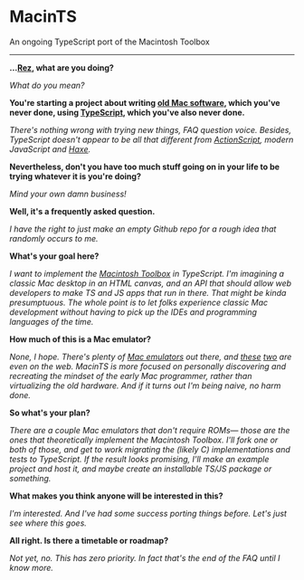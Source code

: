 # MacinTS
An ongoing TypeScript port of the Macintosh Toolbox

___

**...[Rez](https://www.rezmason.net), what are you doing?**

_What do you mean?_

**You're starting a project about writing [old Mac software](https://developer.apple.com/library/archive/navigation/), which you've never done, using [TypeScript](https://www.typescriptlang.org/), which you've also never done.**

_There's nothing wrong with trying new things, FAQ question voice. Besides, TypeScript doesn't appear to be all that different from [ActionScript](https://en.wikipedia.org/wiki/ActionScript), modern JavaScript and [Haxe](https://haxe.org/)._

**Nevertheless, don't you have too much stuff going on in your life to be trying whatever it is you're doing?**

_Mind your own damn business!_

**Well, it's a frequently asked question.**

_I have the right to just make an empty Github repo for a rough idea that randomly occurs to me._

**What's your goal here?**

_I want to implement the [Macintosh Toolbox](https://en.wikipedia.org/wiki/Macintosh_Toolbox) in TypeScript. I'm imagining a classic Mac desktop in an HTML canvas, and an API that should allow web developers to make TS and JS apps that run in there. That might be kinda presumptuous. The whole point is to let folks experience classic Mac development without having to pick up the IDEs and programming languages of the time._

**How much of this is a Mac emulator?**

_None, I hope. There's plenty of [Mac emulators](https://www.emaculation.com/doku.php) out there, and [these](https://jamesfriend.com.au/pce-js/) [two](https://archive.org/details/softwarelibrary_mac) are even on the web. MacinTS is more focused on personally discovering and recreating the mindset of the early Mac programmer, rather than virtualizing the old hardware. And if it turns out I'm being naive, no harm done._

**So what's your plan?**

_There are a couple Mac emulators that don't require ROMs— those are the ones that theoretically implement the Macintosh Toolbox. I'll fork one or both of those, and get to work migrating the (likely C) implementations and tests to TypeScript. If the result looks promising, I'll make an example project and host it, and maybe create an installable TS/JS package or something._

**What makes you think anyone will be interested in this?**

_I'm interested. And I've had some success porting things before. Let's just see where this goes._

**All right. Is there a timetable or roadmap?**

_Not yet, no. This has zero priority. In fact that's the end of the FAQ until I know more._
